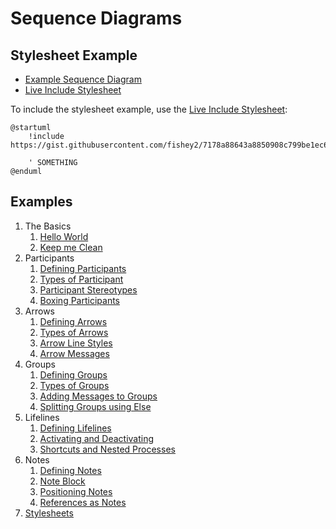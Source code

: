 # Sequence Diagrams


## Stylesheet Example

* [Example Sequence Diagram](../stylesheets/sequence_diagram_stylesheet.iuml)
* [Live Include Stylesheet](https://gist.githubusercontent.com/fishey2/7178a88643a8850908c799be1ec68fd6/raw/fc90505df1321e5c5022eab84d1e0b5044194d1c/example_sequence_stylesheet.iuml)


To include the stylesheet example, use the [Live Include Stylesheet](https://gist.githubusercontent.com/fishey2/7178a88643a8850908c799be1ec68fd6/raw/fc90505df1321e5c5022eab84d1e0b5044194d1c/example_sequence_stylesheet.iuml):

```plantuml
@startuml
    !include https://gist.githubusercontent.com/fishey2/7178a88643a8850908c799be1ec68fd6/raw/fc90505df1321e5c5022eab84d1e0b5044194d1c/example_sequence_stylesheet.iuml

    ' SOMETHING
@enduml
```
## Examples

1. The Basics
    1. [Hello World](01_Hello_World/01_hello_world.plantuml)
    1. [Keep me Clean](01_Hello_World/02_clean_and_readable.plantuml) 
1. Participants
    1. [Defining Participants](02_Participants/01_defining_participants.plantuml)
    1. [Types of Participant](02_Participants/02_participant_types.plantuml)
    1. [Participant Stereotypes](02_Participants/03_participant_stereotypes.plantuml)
    1. [Boxing Participants](02_Participants/04_boxing_participants.plantuml)
1. Arrows
    1. [Defining Arrows](03_Arrows/01_defining_arrows.plantuml)
    1. [Types of Arrows](03_Arrows/02_arrow_types.plantuml)
    1. [Arrow Line Styles](03_Arrows/03_arrow_line_types.plantuml)
    1. [Arrow Messages](03_Arrows/04_arrow_messages.plantuml)
1. Groups
    1. [Defining Groups](04_Groups/01_defining_groups.plantuml)
    1. [Types of Groups](04_Groups/02_group_types.plantuml)
    1. [Adding Messages to Groups](04_Groups/03_group_messages.plantuml)
    1. [Splitting Groups using Else](04_Groups/04_group_else_splitting.plantuml)
1. Lifelines
    1. [Defining Lifelines](05_Lifelines/01_defining_lifelines.plantuml)
    1. [Activating and Deactivating](05_Lifelines/02_when_to_start_and_stop.plantuml)
    1. [Shortcuts and Nested Processes](05_Lifelines/03_nested_process_lifelines.plantuml)
1. Notes
    1. [Defining Notes](06_Notes/01_defining_notes.plantuml)
    1. [Note Block](06_Notes/02_block_notes.plantuml)
    1. [Positioning Notes](06_Notes/03_positioning_notes.plantuml)
    1. [References as Notes](06_Notes/04_references_vs_notes.plantuml)
1. [Stylesheets](../stylesheets/README.md)
    